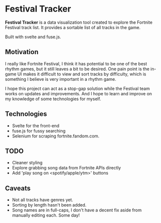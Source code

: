 # Festival Tracker

**Festival Tracker** is a data visualization tool created to explore the Fortnite Festival track list. It provides a
sortable list of all tracks in the game.

Built with svelte and fuse.js.

## Motivation

I really like Fortnite Festival, I think it has potential to be one of the best rhythm games, but it still leaves a bit to be desired. One pain point is the in-game UI makes it difficult to view and sort
tracks by difficulty, which is something I believe is very important in a rhythm game.

I hope this project can act as a stop-gap solution while the Festival team works on updates and improvements. And I hope
to learn and improve on my knowledge of some technologies for myself.

## Technologies

- Svelte for the front-end
- fuse.js for fussy searching
- Selenium for scraping fortnite.fandom.com.

## TODO

- Cleaner styling
- Explore grabbing song data from Fortnite APIs directly
- Add 'play song on <spotify/apple/ytm>' buttons

## Caveats

* Not all tracks have genres yet.
* Sorting by length hasn't been added.
* Song names are in full-caps, I don't have a decent fix aside from manually editing each. Some day!